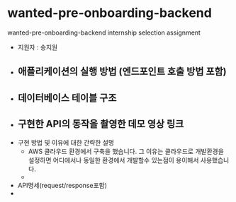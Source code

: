 # wanted-pre-onboarding-backend
wanted-pre-onboarding-backend internship selection assignment





- 지원자 : 송지원
- 애플리케이션의 실행 방법 (엔드포인트 호출 방법 포함)
  -  
- 데이터베이스 테이블 구조
  -  
- 구현한 API의 동작을 촬영한 데모 영상 링크
  -  
- 구현 방법 및 이유에 대한 간략한 설명
  -  AWS 클라우드 환경에서 구축을 했습니다. 그 이유는 클라우드로 개발환경을 설정하면 어디에서나 동일한 환경에서 개발할수 있는점이 용이해서 사용했습니다.
  -  
- API명세(request/response포함)
- 
